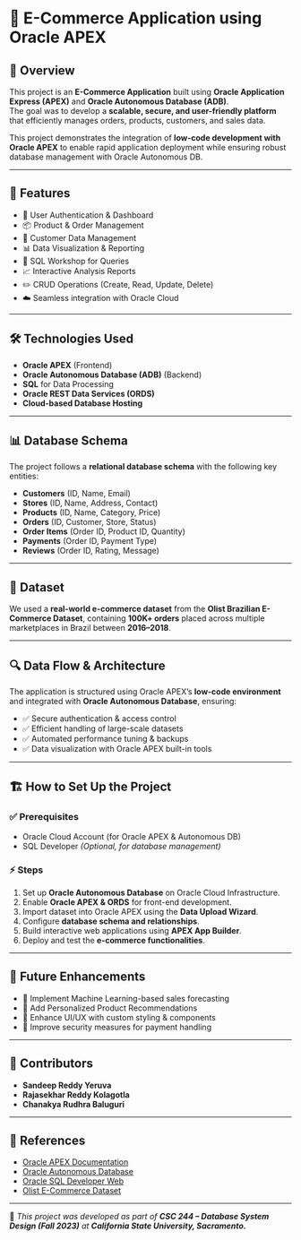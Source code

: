 # 🛒 E-Commerce Application using Oracle APEX

## 📌 Overview
This project is an **E-Commerce Application** built using **Oracle Application Express (APEX)** and **Oracle Autonomous Database (ADB)**.  
The goal was to develop a **scalable, secure, and user-friendly platform** that efficiently manages orders, products, customers, and sales data.

This project demonstrates the integration of **low-code development with Oracle APEX** to enable rapid application deployment while ensuring robust database management with Oracle Autonomous DB.

---

## 🚀 Features
- 🔐 User Authentication & Dashboard  
- 📦 Product & Order Management  
- 👥 Customer Data Management  
- 📊 Data Visualization & Reporting  
- 📝 SQL Workshop for Queries  
- 📈 Interactive Analysis Reports  
- ✏️ CRUD Operations (Create, Read, Update, Delete)  
- ☁️ Seamless integration with Oracle Cloud  

---

## 🛠️ Technologies Used
- **Oracle APEX** (Frontend)  
- **Oracle Autonomous Database (ADB)** (Backend)  
- **SQL** for Data Processing  
- **Oracle REST Data Services (ORDS)**  
- **Cloud-based Database Hosting**  

---

## 📊 Database Schema
The project follows a **relational database schema** with the following key entities:

- **Customers** (ID, Name, Email)  
- **Stores** (ID, Name, Address, Contact)  
- **Products** (ID, Name, Category, Price)  
- **Orders** (ID, Customer, Store, Status)  
- **Order Items** (Order ID, Product ID, Quantity)  
- **Payments** (Order ID, Payment Type)  
- **Reviews** (Order ID, Rating, Message)  

---

## 📖 Dataset
We used a **real-world e-commerce dataset** from the **Olist Brazilian E-Commerce Dataset**, containing **100K+ orders** placed across multiple marketplaces in Brazil between **2016–2018**.

---

## 🔍 Data Flow & Architecture
The application is structured using Oracle APEX’s **low-code environment** and integrated with **Oracle Autonomous Database**, ensuring:

- ✅ Secure authentication & access control  
- ✅ Efficient handling of large-scale datasets  
- ✅ Automated performance tuning & backups  
- ✅ Data visualization with Oracle APEX built-in tools  

---

## 🏗️ How to Set Up the Project

### ✅ Prerequisites
- Oracle Cloud Account (for Oracle APEX & Autonomous DB)  
- SQL Developer *(Optional, for database management)*  

### ⚡ Steps
1. Set up **Oracle Autonomous Database** on Oracle Cloud Infrastructure.  
2. Enable **Oracle APEX & ORDS** for front-end development.  
3. Import dataset into Oracle APEX using the **Data Upload Wizard**.  
4. Configure **database schema and relationships**.  
5. Build interactive web applications using **APEX App Builder**.  
6. Deploy and test the **e-commerce functionalities**.  

---

## 🔮 Future Enhancements
- 🤖 Implement Machine Learning-based sales forecasting  
- 🎯 Add Personalized Product Recommendations  
- 🎨 Enhance UI/UX with custom styling & components  
- 🔐 Improve security measures for payment handling  

---

## 📜 Contributors
- **Sandeep Reddy Yeruva**  
- **Rajasekhar Reddy Kolagotla**  
- **Chanakya Rudhra Baluguri**  

---

## 📝 References
- [Oracle APEX Documentation](https://apex.oracle.com/en/learn/documentation/)  
- [Oracle Autonomous Database](https://www.oracle.com/autonomous-database/)  
- [Oracle SQL Developer Web](https://www.oracle.com/tools/sql-developer/)  
- [Olist E-Commerce Dataset](https://www.kaggle.com/datasets/olistbr/brazilian-ecommerce)  

---

🔹 *This project was developed as part of **CSC 244 – Database System Design (Fall 2023)** at **California State University, Sacramento.***
